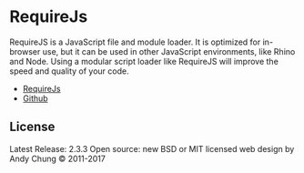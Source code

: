 RequireJs
========================

RequireJS is a JavaScript file and module loader. It is optimized for in-browser use, but it can be used in other JavaScript environments, like Rhino and Node. Using a modular script loader like RequireJS will improve the speed and quality of your code.

* [RequireJs]( http://requirejs.org/)
* [Github]( https://github.com/requirejs/requirejs)


License
-------
Latest Release: 2.3.3
Open source: new BSD or MIT licensed
web design by Andy Chung © 2011-2017
